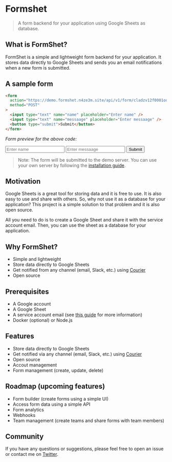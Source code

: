 # Formshet

> A form backend for your application using Google Sheets as database.

## What is FormShet?

FormShet is a simple and lightweight form backend for your application. It stores data directly to Google Sheets and sends you an email notifications when a new form is submitted.

## A sample form


```html
<form
  action="https://demo.formshet.n4ze3m.site/api/v1/form/cladzv12f0001od70x35jef8y/submit"
  method="POST"
>
  <input type="text" name="name" placeholder="Enter name" />
  <input type="text" name="messaage" placeholder="Enter messaage" />
  <button type="submit">Submit</button>
</form>
```

*_Form preview for the above code:_*

<form
  action="https://demo.formshet.n4ze3m.site/api/v1/form/cladzv12f0001od70x35jef8y/submit"
  method="POST"
>
  <input type="text" name="name" placeholder="Enter name" />
  <input type="text" name="messaage" placeholder="Enter messaage" />
  <button type="submit">Submit</button>
</form>

> Note: The form will be submitted to the demo server. You can use your own server by following the [installation guide](#installation).

## Motivation

Google Sheets is a great tool for storing data and it is free to use. It is also easy to use and share with others. So, why not use it as a database for your application? This project is a simple solution to that problem and it is also open source. 

All you need to do is to create a Google Sheet and share it with the service account email. Then, you can use the sheet as a database for your application.


## Why FormShet?

- Simple and lightweight
- Store data directly to Google Sheets
- Get notified from any channel (email, Slack, etc.) using [Courier](https://courier.com)
- Open source

## Prerequisites

- A Google account
- A Google Sheet
- A service account email (see [this guide](https://support.google.com/a/answer/7378726?hl=en) for more information)
- Docker (optional) or Node.js


## Features

-  Store data directly to Google Sheets
-  Get notified via any channel (email, Slack, etc.) using [Courier](https://courier.com)
-  Open source
-  Accout management
-  Form management (create, update, delete)

## Roadmap (upcoming features)

-  Form builder (create forms using a simple UI)
-  Access form data using a simple API
-  Form analytics
-  Webhooks
-  Team management (create teams and share forms with team members)

## Community

If you have any questions or suggestions, please feel free to open an issue or contact me on [Twitter](https://twitter.com/n4ze3m).
